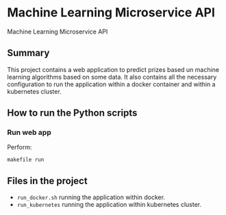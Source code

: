 # Machine Learning Microservice API
Machine Learning Microservice API

## Summary
This project contains a web application to predict prizes based un machine learning algorithms based on some data.
It also contains all the necessary configuration to run the application within a docker container and within a kubernetes cluster.

## How to run the Python scripts


### Run web app
 Perform: 
 ```shell script
makefile run
```

## Files in the project
- `run_docker.sh` running the application within docker.
- `run_kubernetes` running the application within kubernetes cluster.
